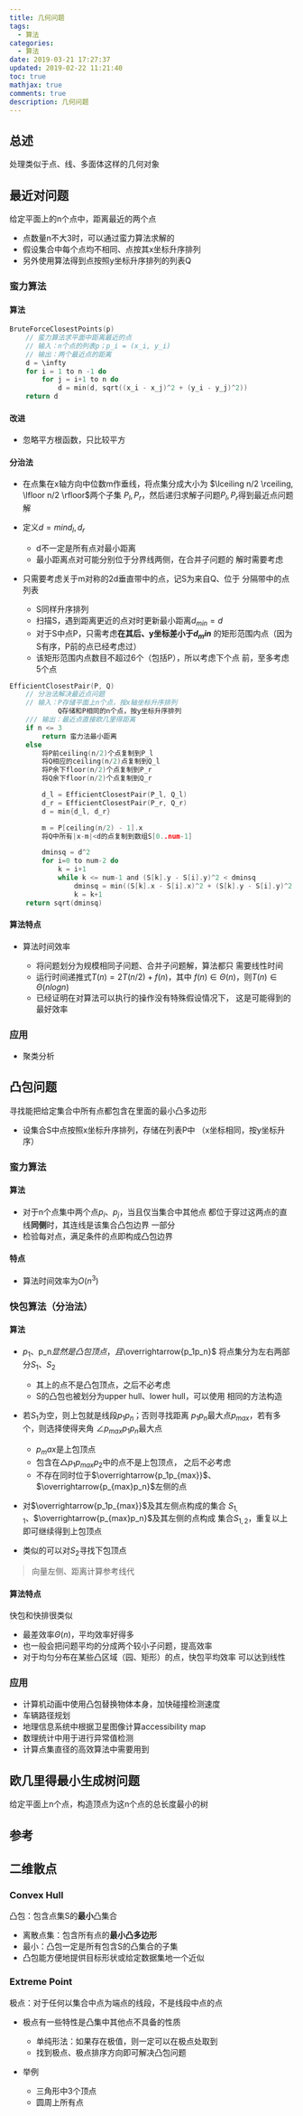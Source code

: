 ```yaml
---
title: 几何问题
tags:
  - 算法
categories:
  - 算法
date: 2019-03-21 17:27:37
updated: 2019-02-22 11:21:40
toc: true
mathjax: true
comments: true
description: 几何问题
---
```


##	总述

处理类似于点、线、多面体这样的几何对象

##	最近对问题

给定平面上的n个点中，距离最近的两个点

-	点数量n不大3时，可以通过蛮力算法求解的
-	假设集合中每个点均不相同、点按其x坐标升序排列
-	另外使用算法得到点按照y坐标升序排列的列表Q

###	蛮力算法

####	算法

```c
BruteForceClosestPoints(p)
	// 蛮力算法求平面中距离最近的点
	// 输入：n个点的列表p；p_i = (x_i, y_i)
	// 输出：两个最近点的距离
	d = \infty
	for i = 1 to n -1 do
		for j = i+1 to n do
			d = min(d, sqrt((x_i - x_j)^2 + (y_i - y_j)^2))
	return d
```

####	改进

-	忽略平方根函数，只比较平方

####	分治法

-	在点集在x轴方向中位数m作垂线，将点集分成大小为
	$\lceiling n/2 \rceiling, \lfloor n/2 \rfloor$两个子集
	$P_l, P_r$，然后递归求解子问题$P_l, P_r$得到最近点问题解

-	定义$d=min{d_l, d_r}$
	-	d不一定是所有点对最小距离
	-	最小距离点对可能分别位于分界线两侧，在合并子问题的
		解时需要考虑

-	只需要考虑关于m对称的2d垂直带中的点，记S为来自Q、位于
	分隔带中的点列表

	-	S同样升序排列
	-	扫描S，遇到距离更近的点对时更新最小距离$d_{min}=d$
	-	对于S中点P，只需考虑**在其后、y坐标差小于$d_min$**
		的矩形范围内点（因为S有序，P前的点已经考虑过）
	-	该矩形范围内点数目不超过6个（包括P），所以考虑下个点
		前，至多考虑5个点

```c
EfficientClosestPair(P, Q)
	// 分治法解决最近点问题
	// 输入：P存储平面上n个点，按x轴坐标升序排列
			Q存储和P相同的n个点，按y坐标升序排列
	/// 输出：最近点直接欧几里得距离
	if n <= 3
		return 蛮力法最小距离
	else
		将P前ceiling(n/2)个点复制到P_l
		将Q相应的ceiling(n/2)点复制到Q_l
		将P余下floor(n/2)个点复制到P_r
		将Q余下floor(n/2)个点复制到Q_r

		d_l = EfficientClosestPair(P_l, Q_l)
		d_r = EfficientClosestPair(P_r, Q_r)
		d = min{d_l, d_r}

		m = P[ceiling(n/2) - 1].x
		将Q中所有|x-m|<d的点复制到数组S[0..num-1]

		dminsq = d^2
		for i=0 to num-2 do
			k = i+1
			while k <= num-1 and (S[k].y - S[i].y)^2 < dminsq
				dminsq = min((S[k].x - S[i].x)^2 + (S[k].y - S[i].y)^2, dminsq)
				k = k+1
	return sqrt(dminsq)
```

####	算法特点

-	算法时间效率

	-	将问题划分为规模相同子问题、合并子问题解，算法都只
		需要线性时间
	-	运行时间递推式$T(n) = 2T(n/2) + f(n)$，其中
		$f(n) \in \Theta(n)$，则$T(n) \in \Theta(nlogn)$
	-	已经证明在对算法可以执行的操作没有特殊假设情况下，
		这是可能得到的最好效率

###	应用

-	聚类分析

##	凸包问题

寻找能把给定集合中所有点都包含在里面的最小凸多边形

-	设集合S中点按照x坐标升序排列，存储在列表P中
	（x坐标相同，按y坐标升序）

###	蛮力算法

####	算法

-	对于n个点集中两个点$p_i$、$p_j$，当且仅当集合中其他点
	都位于穿过这两点的直线**同侧**时，其连线是该集合凸包边界
	一部分
-	检验每对点，满足条件的点即构成凸包边界

####	特点

-	算法时间效率为$O(n^3)$

###	快包算法（分治法）

####	算法

-	$p_1、$p_n$显然是凸包顶点，且$\overrightarrow{p_1p_n}$
	将点集分为左右两部分$S_1$、$S_2$
	-	其上的点不是凸包顶点，之后不必考虑
	-	S的凸包也被划分为upper hull、lower hull，可以使用
		相同的方法构造

-	若$S_1$为空，则上包就是线段$p_1p_n$；否则寻找距离
	$p_1p_n$最大点$p_{max}$，若有多个，则选择使得夹角
	$\angle p_{max}p_1p_n$最大点
	-	$p_max$是上包顶点
	-	包含在$\triangle p_1p_{max}p_2$中的点不是上包顶点，
		之后不必考虑
	-	不存在同时位于$\overrightarrow{p_1p_{max}}$、
		$\overrightarrow{p_{max}p_n}$左侧的点

-	对$\overrightarrow{p_1p_{max}}$及其左侧点构成的集合
	$S_{1,1}$、$\overrightarrow{p_{max}p_n}$及其左侧的点构成
	集合$S_{1,2}$，重复以上即可继续得到上包顶点

-	类似的可以对$S_2$寻找下包顶点

>	向量左侧、距离计算参考线代

####	算法特点

快包和快排很类似

-	最差效率$\Theta(n)$，平均效率好得多
-	也一般会把问题平均的分成两个较小子问题，提高效率
-	对于均匀分布在某些凸区域（园、矩形）的点，快包平均效率
	可以达到线性

###	应用

-	计算机动画中使用凸包替换物体本身，加快碰撞检测速度
-	车辆路径规划
-	地理信息系统中根据卫星图像计算accessibility map
-	数理统计中用于进行异常值检测
-	计算点集直径的高效算法中需要用到

##	欧几里得最小生成树问题

给定平面上n个点，构造顶点为这n个点的总长度最小的树

##	参考

##	二维散点

###	Convex Hull

凸包：包含点集S的**最小**凸集合

-	离散点集：包含所有点的**最小凸多边形**
-	最小：凸包一定是所有包含S的凸集合的子集
-	凸包能方便地提供目标形状或给定数据集地一个近似

###	Extreme Point

极点：对于任何以集合中点为端点的线段，不是线段中点的点

-	极点有一些特性是凸集中其他点不具备的性质
	-	单纯形法：如果存在极值，则一定可以在极点处取到
	-	找到极点、极点排序方向即可解决凸包问题

-	举例
	-	三角形中3个顶点
	-	圆周上所有点




